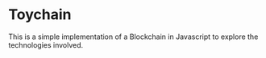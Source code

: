 # Toychain
This is a simple implementation of a Blockchain in Javascript to explore the technologies involved.
